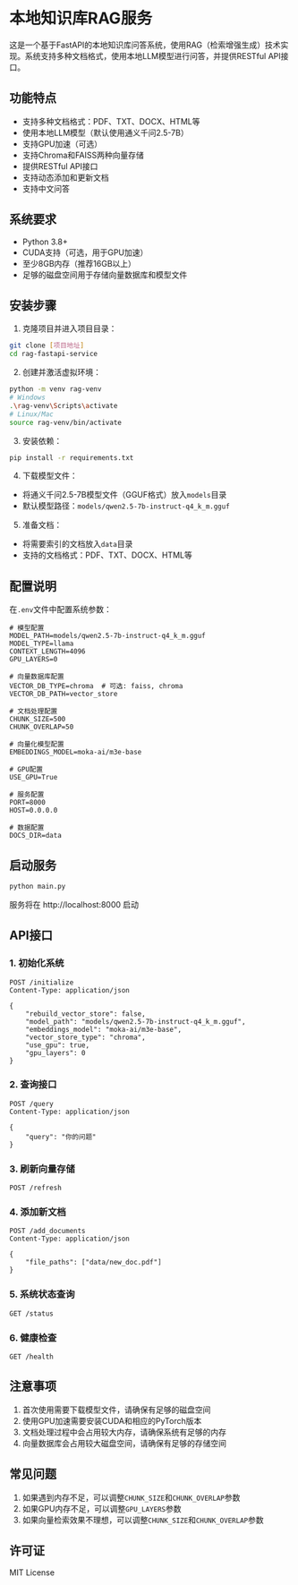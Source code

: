 # 本地知识库RAG服务

这是一个基于FastAPI的本地知识库问答系统，使用RAG（检索增强生成）技术实现。系统支持多种文档格式，使用本地LLM模型进行问答，并提供RESTful API接口。

## 功能特点

- 支持多种文档格式：PDF、TXT、DOCX、HTML等
- 使用本地LLM模型（默认使用通义千问2.5-7B）
- 支持GPU加速（可选）
- 支持Chroma和FAISS两种向量存储
- 提供RESTful API接口
- 支持动态添加和更新文档
- 支持中文问答

## 系统要求

- Python 3.8+
- CUDA支持（可选，用于GPU加速）
- 至少8GB内存（推荐16GB以上）
- 足够的磁盘空间用于存储向量数据库和模型文件

## 安装步骤

1. 克隆项目并进入项目目录：
```bash
git clone [项目地址]
cd rag-fastapi-service
```

2. 创建并激活虚拟环境：
```bash
python -m venv rag-venv
# Windows
.\rag-venv\Scripts\activate
# Linux/Mac
source rag-venv/bin/activate
```

3. 安装依赖：
```bash
pip install -r requirements.txt
```

4. 下载模型文件：
- 将通义千问2.5-7B模型文件（GGUF格式）放入`models`目录
- 默认模型路径：`models/qwen2.5-7b-instruct-q4_k_m.gguf`

5. 准备文档：
- 将需要索引的文档放入`data`目录
- 支持的文档格式：PDF、TXT、DOCX、HTML等

## 配置说明

在`.env`文件中配置系统参数：

```env
# 模型配置
MODEL_PATH=models/qwen2.5-7b-instruct-q4_k_m.gguf
MODEL_TYPE=llama
CONTEXT_LENGTH=4096
GPU_LAYERS=0

# 向量数据库配置
VECTOR_DB_TYPE=chroma  # 可选: faiss, chroma
VECTOR_DB_PATH=vector_store

# 文档处理配置
CHUNK_SIZE=500
CHUNK_OVERLAP=50

# 向量化模型配置
EMBEDDINGS_MODEL=moka-ai/m3e-base

# GPU配置
USE_GPU=True

# 服务配置
PORT=8000
HOST=0.0.0.0

# 数据配置
DOCS_DIR=data
```

## 启动服务

```bash
python main.py
```

服务将在 http://localhost:8000 启动

## API接口

### 1. 初始化系统
```http
POST /initialize
Content-Type: application/json

{
    "rebuild_vector_store": false,
    "model_path": "models/qwen2.5-7b-instruct-q4_k_m.gguf",
    "embeddings_model": "moka-ai/m3e-base",
    "vector_store_type": "chroma",
    "use_gpu": true,
    "gpu_layers": 0
}
```

### 2. 查询接口
```http
POST /query
Content-Type: application/json

{
    "query": "你的问题"
}
```

### 3. 刷新向量存储
```http
POST /refresh
```

### 4. 添加新文档
```http
POST /add_documents
Content-Type: application/json

{
    "file_paths": ["data/new_doc.pdf"]
}
```

### 5. 系统状态查询
```http
GET /status
```

### 6. 健康检查
```http
GET /health
```

## 注意事项

1. 首次使用需要下载模型文件，请确保有足够的磁盘空间
2. 使用GPU加速需要安装CUDA和相应的PyTorch版本
3. 文档处理过程中会占用较大内存，请确保系统有足够的内存
4. 向量数据库会占用较大磁盘空间，请确保有足够的存储空间

## 常见问题

1. 如果遇到内存不足，可以调整`CHUNK_SIZE`和`CHUNK_OVERLAP`参数
2. 如果GPU内存不足，可以调整`GPU_LAYERS`参数
3. 如果向量检索效果不理想，可以调整`CHUNK_SIZE`和`CHUNK_OVERLAP`参数

## 许可证

MIT License 